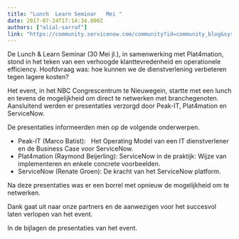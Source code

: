 ```yaml
---
title: "Lunch  Learn Seminar   Mei "
date: 2017-07-24T17:14:34.000Z
authors: ["alial-sarraf"]
link: "https://community.servicenow.com/community?id=community_blog&sys_id=cdecea65dbd0dbc01dcaf3231f9619a8"
---
```

<p>De Lunch &amp; Learn Seminar (30 Mei jl.), in samenwerking met Plat4mation, stond in het teken van een verhoogde klanttevredenheid en operationele efficiency. Hoofdvraag was: hoe kunnen we de dienstverlening verbeteren tegen lagere kosten? </p><p></p><p>Het event, in het NBC Congrescentrum te Nieuwegein, startte met een lunch en tevens de mogelijkheid om direct te netwerken met branchegenoten. Aansluitend werden er presentaties verzorgd door Peak-IT, Plat4mation en ServiceNow. </p><p></p><p>De presentaties informeerden men op de volgende onderwerpen. </p><ul style="list-style-type: disc;"><li>Peak-IT (Marco Batist):   Het Operating Model van een IT dienstverlener en de Business Case voor ServiceNow. </li><li>Plat4mation (Raymond Beijerling): ServiceNow in de praktijk: Wijze van implementeren en enkele concrete voorbeelden.</li><li>ServiceNow (Renate Groen): De kracht van het ServiceNow platform. </li></ul><p></p><p>Na deze presentaties was er een borrel met opnieuw de mogelijkheid om te netwerken.</p><p></p><p>Dank gaat uit naar onze partners en de aanwezigen voor het succesvol laten verlopen van het event. </p><p></p><p>In de bijlagen de presentaties van het event.</p>